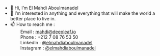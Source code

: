 - 👋 Hi, I’m El Mahdi Aboulmanadel
- 👀 I’m interested in anything and everything that will make the world a better place to live in.
- 📫 How to reach me :<br>
&nbsp; &nbsp; &nbsp; &nbsp; Email : mahdi@deepleaf.io <br>
&nbsp; &nbsp; &nbsp; &nbsp; Phone : +212 7 08 76 53 50 <br>
&nbsp; &nbsp; &nbsp; &nbsp; LinkedIn : <a href='https://linkedin.com/in/elmahdiaboulmanadel'>@elmahdiaboulmanadel</a><br>
&nbsp; &nbsp; &nbsp; &nbsp; Instagram : <a href='https://instagram.com/elmahdiaboulmanadel'>@elmahdiaboulmanadel</a><br>
